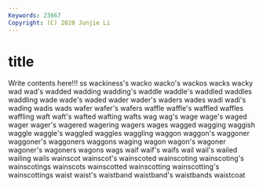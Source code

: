 ```yaml
---
Keywords: 23667
Copyright: (C) 2020 Junjie Li
---
```


# title

Write contents here!!!
ss 
wackiness's 
wacko
wacko's 
wackos 
wacks 
wacky 
wad 
wad's 
wadded 
wadding 
wadding's 
waddle
waddle's 
waddled 
waddles 
waddling 
wade 
wade's 
waded 
wader 
wader's 
waders
wades 
wadi 
wadi's 
wading 
wadis 
wads 
wafer 
wafer's 
wafers 
waffle
waffle's 
waffled 
waffles 
waffling 
waft 
waft's 
wafted 
wafting 
wafts 
wag
wag's 
wage 
wage's 
waged 
wager 
wager's 
wagered 
wagering 
wagers 
wages
wagged 
wagging 
waggish 
waggle 
waggle's 
waggled 
waggles 
waggling 
waggon 
waggon's
waggoner 
waggoner's 
waggoners 
waggons 
waging 
wagon 
wagon's 
wagoner 
wagoner's 
wagoners
wagons 
wags 
waif 
waif's 
waifs 
wail 
wail's 
wailed 
wailing 
wails
wainscot 
wainscot's 
wainscoted 
wainscoting 
wainscoting's 
wainscotings 
wainscots 
wainscotted 
wainscotting 
wainscotting's
wainscottings 
waist 
waist's 
waistband 
waistband's 
waistbands 
waistcoat 
